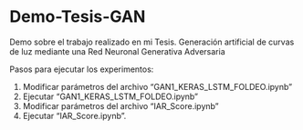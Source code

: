 # Demo-Tesis-GAN
Demo sobre el trabajo realizado en mi Tesis. Generación artificial de curvas de luz mediante una Red Neuronal Generativa Adversaria

Pasos para ejecutar los experimentos:
1.	Modificar parámetros del archivo “GAN1_KERAS_LSTM_FOLDEO.ipynb”
2.	Ejecutar “GAN1_KERAS_LSTM_FOLDEO.ipynb”
3.	Modificar parámetros del archivo “IAR_Score.ipynb”
4.	Ejecutar “IAR_Score.ipynb”.
